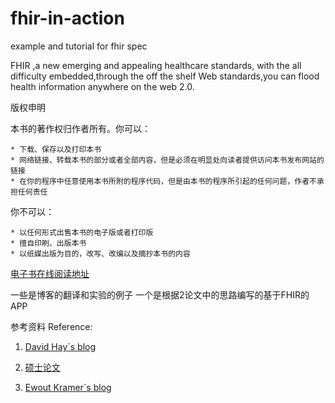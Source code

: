 fhir-in-action
==============

example and tutorial for fhir spec

FHIR ,a new emerging and  appealing healthcare standards, with the all difficulty embedded,through the off the shelf Web standards,you can
 flood health information anywhere on the web 2.0.


版权申明

本书的著作权归作者所有。你可以：

    * 下载、保存以及打印本书
    * 网络链接、转载本书的部分或者全部内容，但是必须在明显处向读者提供访问本书发布网站的链接
    * 在你的程序中任意使用本书所附的程序代码，但是由本书的程序所引起的任何问题，作者不承担任何责任

你不可以：

    * 以任何形式出售本书的电子版或者打印版
    * 擅自印刷、出版本书
    * 以纸媒出版为目的，改写、改编以及摘抄本书的内容



[电子书在线阅读地址](https://www.gitbook.io/book/wanghaisheng/fhir_in_action)

一些是博客的翻译和实验的例子
一个是根据2论文中的思路编写的基于FHIR的APP       

参考资料 Reference:
1.	[David Hay`s blog](http://fhirblog.com/)

2.	[硕士论文](https://github.com/JaneBlue/PPTpaper)

3.  [Ewout Kramer`s blog](http://thefhirplace.com/)
